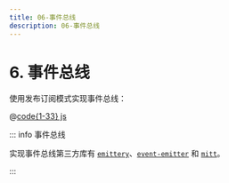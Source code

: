 ```yaml
---
title: 06-事件总线
description: 06-事件总线
---
```


# 6. 事件总线

使用发布订阅模式实现事件总线：

@[code{1-33} js](./src/06-event-bus.js)

::: info 事件总线

实现事件总线第三方库有 [`emittery`](https://www.npmjs.com/package/emittery)、[`event-emitter`](https://www.npmjs.com/package/event-emitter) 和 [`mitt`](https://www.npmjs.com/package/mitt)。

:::
